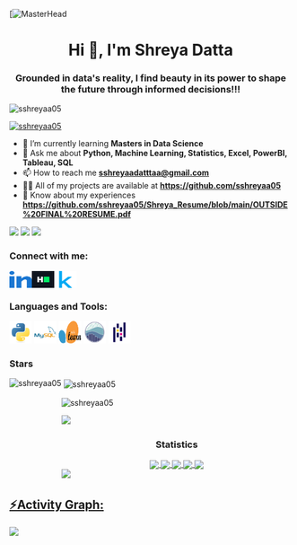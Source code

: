 [![MasterHead](https://i.makeagif.com/media/12-12-2022/HuUl_K.gif)
<h1 align="center">Hi 👋, I'm Shreya Datta</h1>
<h3 align="center">Grounded in data's reality, I find beauty in its power to shape the future through informed decisions!!!</h3>
<p align="left"> <img src="https://komarev.com/ghpvc/?username=sshreyaa05&label=Profile%20views&color=0e75b6&style=flat" alt="sshreyaa05" /> </p>

<p align="left"> <a href="https://github.com/ryo-ma/github-profile-trophy"><img src="https://github-profile-trophy.vercel.app/?username=sshreyaa05&theme=radical" alt="sshreyaa05" /></a> </p>

- 🌱 I’m currently learning **Masters in Data Science**
- 💬 Ask me about **Python, Machine Learning, Statistics, Excel, PowerBI, Tableau, SQL**
- 📫 How to reach me **sshreyaadatttaa@gmail.com**
- 👨‍💻 All of my projects are available at **https://github.com/sshreyaa05**
- 📄 Know about my experiences **https://github.com/sshreyaa05/Shreya_Resume/blob/main/OUTSIDE%20FINAL%20RESUME.pdf**

<div> <a href="https://www.linkedin.com/in/https://www.linkedin.com/in/shreya-datta-4a3a2b288" target="_blank"><img src="https://img.shields.io/badge/LinkedIn-0077B5?style=for-the-badge&logo=linkedin&logoColor=white" target="_blank"></a>
<a href="https://github.com/sshreyaa05" target="_blank"><img src="https://img.shields.io/badge/GitHub-100000?style=for-the-badge&logo=github&logoColor=white" target="_blank"></a>
<a href = "mailto:sshreyaadatttaa@gmail.com"><img src="https://img.shields.io/badge/-Gmail-%23333?style=for-the-badge&logo=gmail&logoColor=white" target="_blank"></a>
</div><h3 align="left">Connect with me:</h3>
<p align="left">
<a href="https://linkedin.com/in/https://www.linkedin.com/in/shreya-datta-4a3a2b288" target="blank"><img align="center" src="https://raw.githubusercontent.com/teamedwardforever/Readme-Generator/71f25dd8b98329b168142a6b782a107b75eab178/svg/Social/linked-in-alt.svg" alt="https://www.linkedin.com/in/shreya-datta-4a3a2b288" height="30" width="40" /></a><a href="https://www.hackerrank.com/https://www.hackerrank.com/sshreyaadatttaa" target="blank"><img align="center" src="https://raw.githubusercontent.com/teamedwardforever/Readme-Generator/71f25dd8b98329b168142a6b782a107b75eab178/svg/Social/hackerrank.svg" alt="https://www.hackerrank.com/sshreyaadatttaa" height="30" width="40" /></a><a href="https://kaggle.com/https://www.kaggle.com/sintrella" target="blank"><img align="center" src="https://raw.githubusercontent.com/teamedwardforever/Readme-Generator/71f25dd8b98329b168142a6b782a107b75eab178/svg/Social/kaggle.svg" alt="https://www.kaggle.com/sintrella" height="30" width="40" /></a></p>

<h3 align="left">Languages and Tools:</h3>
<p align="left">
<img src="https://raw.githubusercontent.com/teamedwardforever/Readme-Generator/71f25dd8b98329b168142a6b782a107b75eab178/svg/Skills/Languages/python-original.svg" alt="Python" width="40" height="40"/>
<img src="https://raw.githubusercontent.com/teamedwardforever/Readme-Generator/71f25dd8b98329b168142a6b782a107b75eab178/svg/Skills/Database/mysql-original-wordmark.svg" alt="Mysql" width="40" height="40"/>
<img src="https://raw.githubusercontent.com/teamedwardforever/Readme-Generator/71f25dd8b98329b168142a6b782a107b75eab178/svg/Skills/ML/Scikit_learn_logo_small.svg" alt="Scikit" width="40" height="40"/>
<img src="https://raw.githubusercontent.com/teamedwardforever/Readme-Generator/71f25dd8b98329b168142a6b782a107b75eab178/svg/Skills/ML/logo-mark-lightbg.svg" alt="SeaBorn" width="40" height="40"/>
<img src="https://raw.githubusercontent.com/teamedwardforever/Readme-Generator/71f25dd8b98329b168142a6b782a107b75eab178/svg/Skills/ML/pandas-original.svg" alt="Pandas" width="40" height="40"/>
</p>

<h3 align="left">Stars</h3>
<img align="left" height="180em" src="https://github-readme-stats.vercel.app/api/top-langs/?username=sshreyaa05&layout=compact&theme=radical" alt=sshreyaa05 />

<p>&nbsp;<img align="center" height="180em" src="https://github-readme-stats.vercel.app/api?username=sshreyaa05&show_icons=true&locale=en&theme=radical" alt="sshreyaa05" /></p>

<p><img align="center" height="180em" src="https://github-readme-streak-stats.herokuapp.com/?user=sshreyaa05&theme=radical" alt="sshreyaa05" /></p>

<img src="https://user-images.githubusercontent.com/73097560/115834477-dbab4500-a447-11eb-908a-139a6edaec5c.gif"><h3 align="center">Statistics</h3>
<div align="center">
<a href="https://github.com/sshreyaa05">
<img align="center" src="http://github-profile-summary-cards.vercel.app/api/cards/stats?username=sshreyaa05&theme=radical" height="180em" />
<img align="center" src="http://github-profile-summary-cards.vercel.app/api/cards/most-commit-language?username=sshreyaa05&theme=radical" height="180em" />
<img align="center" src="http://github-profile-summary-cards.vercel.app/api/cards/repos-per-language?username=sshreyaa05&theme=2077" height="180em" />
<img align="center" src="http://github-profile-summary-cards.vercel.app/api/cards/productive-time?username=sshreyaa05&theme=2077" height="180em" />
<img align="center" src="http://github-profile-summary-cards.vercel.app/api/cards/profile-details?username=sshreyaa05&theme=2077" height="180em" />
</div>
<img src="https://user-images.githubusercontent.com/73097560/115834477-dbab4500-a447-11eb-908a-139a6edaec5c.gif"><h2 align="left">⚡Activity Graph:</h2>
<img align="center" src="https://github-readme-activity-graph.vercel.app/graph?username=sshreyaa05&theme=elegant"/>
